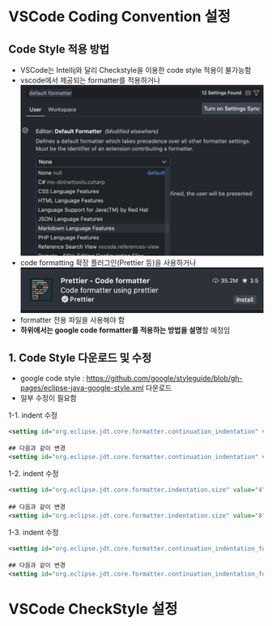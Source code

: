 # VSCode Coding Convention 설정

## Code Style 적용 방법
- VSCode는 Intellij와 달리 Checkstyle을 이용한 code style 적용이 불가능함
- vscode에서 제공되는 formatter를 적용하거나
![Alt text](image-1.png)
- code formatting 확장 플러그인(Prettier 등)을 사용하거나
![Alt text](image-2.png)
- formatter 전용 파일을 사용해야 함
- **하위에서는 google code formatter를 적용하는 방법을 설명**할 예정임

## 1. Code Style 다운로드 및 수정
- google code style : <https://github.com/google/styleguide/blob/gh-pages/eclipse-java-google-style.xml> 다운로드
- 일부 수정이 필요함


1-1. indent 수정
```xml
<setting id="org.eclipse.jdt.core.formatter.continuation_indentation" value="2"/>

## 다음과 같이 변경
<setting id="org.eclipse.jdt.core.formatter.continuation_indentation" value="4"/>
```

1-2. indent 수정
```xml
<setting id="org.eclipse.jdt.core.formatter.indentation.size" value="4"/>

## 다음과 같이 변경
<setting id="org.eclipse.jdt.core.formatter.indentation.size" value="8"/>
```

1-3. indent 수정
```xml
<setting id="org.eclipse.jdt.core.formatter.continuation_indentation_for_array_initializer" value="4"/>

## 다음과 같이 변경
<setting id="org.eclipse.jdt.core.formatter.continuation_indentation_for_array_initializer" value="8"/>
```


# VSCode CheckStyle 설정
